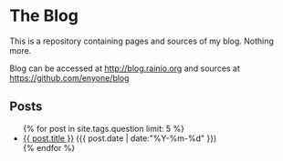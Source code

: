 # The Blog
This is a repository containing pages and sources of my blog. Nothing more.

Blog can be accessed at http://blog.rainio.org and sources at https://github.com/enyone/blog

Posts
---

<ul class="posts">
{% for post in site.tags.question limit: 5 %}
  <div class="post_info">
    <li>
         <a href="{{ post.url }}">{{ post.title }}</a>
         <span>({{ post.date | date:"%Y-%m-%d" }})</span>
    </li>
    </div>
  {% endfor %}
</ul>
